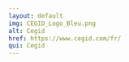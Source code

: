 ```yaml
---
layout: default
img: CEGID_Logo_Bleu.png
alt: Cegid
href: https://www.cegid.com/fr/
qui: Cegid
---
```

